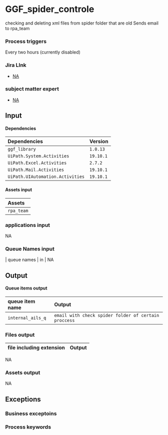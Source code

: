 
# GGF_spider_controle

checking and deleting xml files from spider folder that are old
Sends email to rpa_team 

### Process triggers

Every two hours (currently disabled)

### Jira LInk

- [NA]()

### subject matter expert

- [NA](Email)

## Input 

#### Dependencies


| Dependencies | Version     |
| :-------- | :------- |
| `ggf_library` | `1.0.13` | 
| `UiPath.System.Activities` | `19.10.1` | 
|`UiPath.Excel.Activities`|`2.7.2`|
|`UiPath.Mail.Activities`|`19.10.1`|
|`UiPath.UIAutomation.Activities`|`19.10.1`|



#### Assets input

| Assets |
|:-----| 
|`rpa_team`|


### applications input

NA


### Queue Names input

| queue names | in    |
NA


## Output

#### Queue items output

|queue item name| Output|
|:--------------|:------|
|`internal_ails_q`| `email with check spider folder of certain proccess` |

### Files output

|file including extension| Output|
|:--------------|:------|
NA
### Assets output

NA


## Exceptions

### Business exceptoins


### Process keywords

